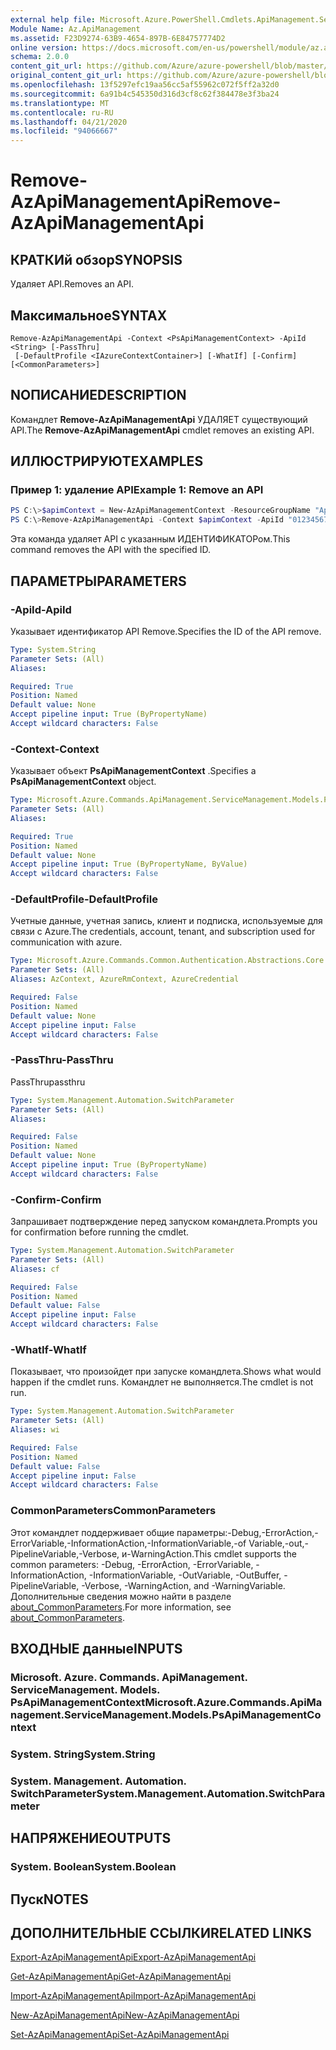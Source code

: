 ```yaml
---
external help file: Microsoft.Azure.PowerShell.Cmdlets.ApiManagement.ServiceManagement.dll-Help.xml
Module Name: Az.ApiManagement
ms.assetid: F23D9274-63B9-4654-897B-6E84757774D2
online version: https://docs.microsoft.com/en-us/powershell/module/az.apimanagement/remove-azapimanagementapi
schema: 2.0.0
content_git_url: https://github.com/Azure/azure-powershell/blob/master/src/ApiManagement/ApiManagement/help/Remove-AzApiManagementApi.md
original_content_git_url: https://github.com/Azure/azure-powershell/blob/master/src/ApiManagement/ApiManagement/help/Remove-AzApiManagementApi.md
ms.openlocfilehash: 13f5297efc19aa56cc5af55962c072f5ff2a32d0
ms.sourcegitcommit: 6a91b4c545350d316d3cf8c62f384478e3f3ba24
ms.translationtype: MT
ms.contentlocale: ru-RU
ms.lasthandoff: 04/21/2020
ms.locfileid: "94066667"
---
```

# <span data-ttu-id="f1520-101">Remove-AzApiManagementApi</span><span class="sxs-lookup"><span data-stu-id="f1520-101">Remove-AzApiManagementApi</span></span>

## <span data-ttu-id="f1520-102">КРАТКИй обзор</span><span class="sxs-lookup"><span data-stu-id="f1520-102">SYNOPSIS</span></span>
<span data-ttu-id="f1520-103">Удаляет API.</span><span class="sxs-lookup"><span data-stu-id="f1520-103">Removes an API.</span></span>

## <span data-ttu-id="f1520-104">Максимальное</span><span class="sxs-lookup"><span data-stu-id="f1520-104">SYNTAX</span></span>

```
Remove-AzApiManagementApi -Context <PsApiManagementContext> -ApiId <String> [-PassThru]
 [-DefaultProfile <IAzureContextContainer>] [-WhatIf] [-Confirm] [<CommonParameters>]
```

## <span data-ttu-id="f1520-105">NОПИСАНИЕ</span><span class="sxs-lookup"><span data-stu-id="f1520-105">DESCRIPTION</span></span>
<span data-ttu-id="f1520-106">Командлет **Remove-AzApiManagementApi** УДАЛЯЕТ существующий API.</span><span class="sxs-lookup"><span data-stu-id="f1520-106">The **Remove-AzApiManagementApi** cmdlet removes an existing API.</span></span>

## <span data-ttu-id="f1520-107">ИЛЛЮСТРИРУЮТ</span><span class="sxs-lookup"><span data-stu-id="f1520-107">EXAMPLES</span></span>

### <span data-ttu-id="f1520-108">Пример 1: удаление API</span><span class="sxs-lookup"><span data-stu-id="f1520-108">Example 1: Remove an API</span></span>
```powershell
PS C:\>$apimContext = New-AzApiManagementContext -ResourceGroupName "Api-Default-WestUS" -ServiceName "contoso"
PS C:\>Remove-AzApiManagementApi -Context $apimContext -ApiId "0123456789"
```

<span data-ttu-id="f1520-109">Эта команда удаляет API с указанным ИДЕНТИФИКАТОРом.</span><span class="sxs-lookup"><span data-stu-id="f1520-109">This command removes the API with the specified ID.</span></span>

## <span data-ttu-id="f1520-110">ПАРАМЕТРЫ</span><span class="sxs-lookup"><span data-stu-id="f1520-110">PARAMETERS</span></span>

### <span data-ttu-id="f1520-111">-ApiId</span><span class="sxs-lookup"><span data-stu-id="f1520-111">-ApiId</span></span>
<span data-ttu-id="f1520-112">Указывает идентификатор API Remove.</span><span class="sxs-lookup"><span data-stu-id="f1520-112">Specifies the ID of the API remove.</span></span>

```yaml
Type: System.String
Parameter Sets: (All)
Aliases:

Required: True
Position: Named
Default value: None
Accept pipeline input: True (ByPropertyName)
Accept wildcard characters: False
```

### <span data-ttu-id="f1520-113">-Context</span><span class="sxs-lookup"><span data-stu-id="f1520-113">-Context</span></span>
<span data-ttu-id="f1520-114">Указывает объект **PsApiManagementContext** .</span><span class="sxs-lookup"><span data-stu-id="f1520-114">Specifies a **PsApiManagementContext** object.</span></span>

```yaml
Type: Microsoft.Azure.Commands.ApiManagement.ServiceManagement.Models.PsApiManagementContext
Parameter Sets: (All)
Aliases:

Required: True
Position: Named
Default value: None
Accept pipeline input: True (ByPropertyName, ByValue)
Accept wildcard characters: False
```

### <span data-ttu-id="f1520-115">-DefaultProfile</span><span class="sxs-lookup"><span data-stu-id="f1520-115">-DefaultProfile</span></span>
<span data-ttu-id="f1520-116">Учетные данные, учетная запись, клиент и подписка, используемые для связи с Azure.</span><span class="sxs-lookup"><span data-stu-id="f1520-116">The credentials, account, tenant, and subscription used for communication with azure.</span></span>

```yaml
Type: Microsoft.Azure.Commands.Common.Authentication.Abstractions.Core.IAzureContextContainer
Parameter Sets: (All)
Aliases: AzContext, AzureRmContext, AzureCredential

Required: False
Position: Named
Default value: None
Accept pipeline input: False
Accept wildcard characters: False
```

### <span data-ttu-id="f1520-117">-PassThru</span><span class="sxs-lookup"><span data-stu-id="f1520-117">-PassThru</span></span>
<span data-ttu-id="f1520-118">PassThru</span><span class="sxs-lookup"><span data-stu-id="f1520-118">passthru</span></span>

```yaml
Type: System.Management.Automation.SwitchParameter
Parameter Sets: (All)
Aliases:

Required: False
Position: Named
Default value: None
Accept pipeline input: True (ByPropertyName)
Accept wildcard characters: False
```

### <span data-ttu-id="f1520-119">-Confirm</span><span class="sxs-lookup"><span data-stu-id="f1520-119">-Confirm</span></span>
<span data-ttu-id="f1520-120">Запрашивает подтверждение перед запуском командлета.</span><span class="sxs-lookup"><span data-stu-id="f1520-120">Prompts you for confirmation before running the cmdlet.</span></span>

```yaml
Type: System.Management.Automation.SwitchParameter
Parameter Sets: (All)
Aliases: cf

Required: False
Position: Named
Default value: False
Accept pipeline input: False
Accept wildcard characters: False
```

### <span data-ttu-id="f1520-121">-WhatIf</span><span class="sxs-lookup"><span data-stu-id="f1520-121">-WhatIf</span></span>
<span data-ttu-id="f1520-122">Показывает, что произойдет при запуске командлета.</span><span class="sxs-lookup"><span data-stu-id="f1520-122">Shows what would happen if the cmdlet runs.</span></span>
<span data-ttu-id="f1520-123">Командлет не выполняется.</span><span class="sxs-lookup"><span data-stu-id="f1520-123">The cmdlet is not run.</span></span>

```yaml
Type: System.Management.Automation.SwitchParameter
Parameter Sets: (All)
Aliases: wi

Required: False
Position: Named
Default value: False
Accept pipeline input: False
Accept wildcard characters: False
```

### <span data-ttu-id="f1520-124">CommonParameters</span><span class="sxs-lookup"><span data-stu-id="f1520-124">CommonParameters</span></span>
<span data-ttu-id="f1520-125">Этот командлет поддерживает общие параметры:-Debug,-ErrorAction,-ErrorVariable,-InformationAction,-InformationVariable,-of Variable,-out,-PipelineVariable,-Verbose, и-WarningAction.</span><span class="sxs-lookup"><span data-stu-id="f1520-125">This cmdlet supports the common parameters: -Debug, -ErrorAction, -ErrorVariable, -InformationAction, -InformationVariable, -OutVariable, -OutBuffer, -PipelineVariable, -Verbose, -WarningAction, and -WarningVariable.</span></span> <span data-ttu-id="f1520-126">Дополнительные сведения можно найти в разделе [about_CommonParameters](http://go.microsoft.com/fwlink/?LinkID=113216).</span><span class="sxs-lookup"><span data-stu-id="f1520-126">For more information, see [about_CommonParameters](http://go.microsoft.com/fwlink/?LinkID=113216).</span></span>

## <span data-ttu-id="f1520-127">ВХОДНЫЕ данные</span><span class="sxs-lookup"><span data-stu-id="f1520-127">INPUTS</span></span>

### <span data-ttu-id="f1520-128">Microsoft. Azure. Commands. ApiManagement. ServiceManagement. Models. PsApiManagementContext</span><span class="sxs-lookup"><span data-stu-id="f1520-128">Microsoft.Azure.Commands.ApiManagement.ServiceManagement.Models.PsApiManagementContext</span></span>

### <span data-ttu-id="f1520-129">System. String</span><span class="sxs-lookup"><span data-stu-id="f1520-129">System.String</span></span>

### <span data-ttu-id="f1520-130">System. Management. Automation. SwitchParameter</span><span class="sxs-lookup"><span data-stu-id="f1520-130">System.Management.Automation.SwitchParameter</span></span>

## <span data-ttu-id="f1520-131">НАПРЯЖЕНИЕ</span><span class="sxs-lookup"><span data-stu-id="f1520-131">OUTPUTS</span></span>

### <span data-ttu-id="f1520-132">System. Boolean</span><span class="sxs-lookup"><span data-stu-id="f1520-132">System.Boolean</span></span>

## <span data-ttu-id="f1520-133">Пуск</span><span class="sxs-lookup"><span data-stu-id="f1520-133">NOTES</span></span>

## <span data-ttu-id="f1520-134">ДОПОЛНИТЕЛЬНЫЕ ССЫЛКИ</span><span class="sxs-lookup"><span data-stu-id="f1520-134">RELATED LINKS</span></span>

[<span data-ttu-id="f1520-135">Export-AzApiManagementApi</span><span class="sxs-lookup"><span data-stu-id="f1520-135">Export-AzApiManagementApi</span></span>](./Export-AzApiManagementApi.md)

[<span data-ttu-id="f1520-136">Get-AzApiManagementApi</span><span class="sxs-lookup"><span data-stu-id="f1520-136">Get-AzApiManagementApi</span></span>](./Get-AzApiManagementApi.md)

[<span data-ttu-id="f1520-137">Import-AzApiManagementApi</span><span class="sxs-lookup"><span data-stu-id="f1520-137">Import-AzApiManagementApi</span></span>](./Import-AzApiManagementApi.md)

[<span data-ttu-id="f1520-138">New-AzApiManagementApi</span><span class="sxs-lookup"><span data-stu-id="f1520-138">New-AzApiManagementApi</span></span>](./New-AzApiManagementApi.md)

[<span data-ttu-id="f1520-139">Set-AzApiManagementApi</span><span class="sxs-lookup"><span data-stu-id="f1520-139">Set-AzApiManagementApi</span></span>](./Set-AzApiManagementApi.md)


